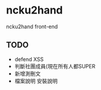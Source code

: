 ncku2hand
=========
ncku2hand front-end

## TODO
- defend XSS
- 判斷社團成員(現在所有人都SUPER
- 新增測刪文
- 檔案說明 安裝說明